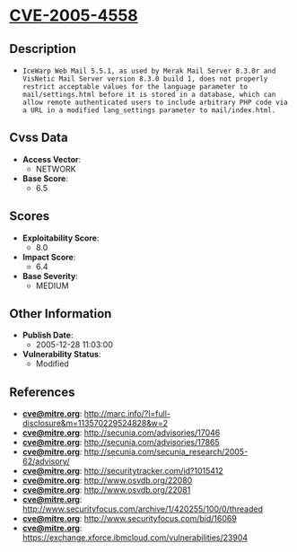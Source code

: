 
# [CVE-2005-4558](https://cve.mitre.org/cgi-bin/cvename.cgi?name=CVE-2005-4558)

## Description

- `IceWarp Web Mail 5.5.1, as used by Merak Mail Server 8.3.0r and VisNetic Mail Server version 8.3.0 build 1, does not properly restrict acceptable values for the language parameter to mail/settings.html before it is stored in a database, which can allow remote authenticated users to include arbitrary PHP code via a URL in a modified lang_settings parameter to mail/index.html.`

## Cvss Data

- **Access Vector**:
  - NETWORK
- **Base Score**:
  - 6.5

## Scores

- **Exploitability Score**:
  - 8.0
- **Impact Score**:
  - 6.4
- **Base Severity**:
  - MEDIUM

## Other Information

- **Publish Date**:
  - 2005-12-28 11:03:00
- **Vulnerability Status**:
  - Modified

## References

- **cve@mitre.org**: http://marc.info/?l=full-disclosure&m=113570229524828&w=2
- **cve@mitre.org**: http://secunia.com/advisories/17046
- **cve@mitre.org**: http://secunia.com/advisories/17865
- **cve@mitre.org**: http://secunia.com/secunia_research/2005-62/advisory/
- **cve@mitre.org**: http://securitytracker.com/id?1015412
- **cve@mitre.org**: http://www.osvdb.org/22080
- **cve@mitre.org**: http://www.osvdb.org/22081
- **cve@mitre.org**: http://www.securityfocus.com/archive/1/420255/100/0/threaded
- **cve@mitre.org**: http://www.securityfocus.com/bid/16069
- **cve@mitre.org**: https://exchange.xforce.ibmcloud.com/vulnerabilities/23904
